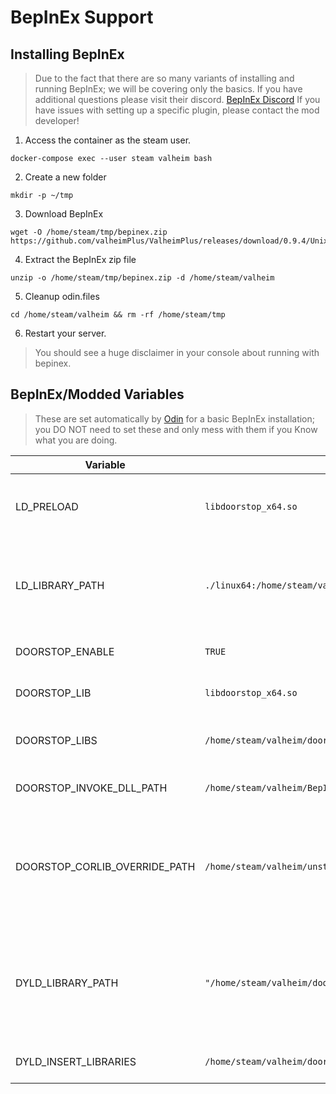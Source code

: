# BepInEx Support

## Installing BepInEx

> Due to the fact that there are so many variants of installing and running BepInEx; we will be covering only the basics.
> If you have additional questions please visit their discord. [BepInEx Discord](https://discord.gg/aZszQ9YB)
> If you have issues with setting up a specific plugin, please contact the mod developer!

1. Access the container as the steam user.

  ```shell
  docker-compose exec --user steam valheim bash
  ```

2. Create a new folder

  ```shell
  mkdir -p ~/tmp
  ```

3. Download BepInEx

  ```shell
  wget -O /home/steam/tmp/bepinex.zip https://github.com/valheimPlus/ValheimPlus/releases/download/0.9.4/UnixServer.zip
  ```

4. Extract the BepInEx zip file

  ```shell
  unzip -o /home/steam/tmp/bepinex.zip -d /home/steam/valheim
  
  ```

5. Cleanup odin.files

  ```shell
  cd /home/steam/valheim && rm -rf /home/steam/tmp
  ```

6. Restart your server.

> You should see a huge disclaimer in your console about running with bepinex. 

## BepInEx/Modded Variables

> These are set automatically by [Odin] for a basic BepInEx installation;
> you DO NOT need to set these and only mess with them if you Know what you are doing.

| Variable                      | Default                                                  | Required | Description |
|-------------------------------|----------------------------------------------------------|----------|-------------|
| LD_PRELOAD                    | `libdoorstop_x64.so`                                     | TRUE     | Sets which library to preload on Valheim start. |
| LD_LIBRARY_PATH               | `./linux64:/home/steam/valheim/doorstop_libs`            | TRUE     | Sets which library paths it should look in for preload libs. | 
| DOORSTOP_ENABLE               | `TRUE`                                                   | TRUE     | Enables Doorstop or not. |
| DOORSTOP_LIB                  | `libdoorstop_x64.so`                                     | TRUE     | Which doorstop lib to load | 
| DOORSTOP_LIBS                 | `/home/steam/valheim/doorstop_libs`                      | TRUE     | Where to look for doorstop libs. | 
| DOORSTOP_INVOKE_DLL_PATH      | `/home/steam/valheim/BepInEx/core/BepInEx.Preloader.dll` | TRUE     | BepInEx preload dll to load. |
| DOORSTOP_CORLIB_OVERRIDE_PATH | `/home/steam/valheim/unstripped_corlib`                  | TRUE     | Sets where the decompiled libraries containing base mono odin.files are located at |              
| DYLD_LIBRARY_PATH             | `"/home/steam/valheim/doorstop_libs"`                    | TRUE     | Sets the library paths. NOTE: This variable is weird and MUST have quotes around it! |
| DYLD_INSERT_LIBRARIES         | `/home/steam/valheim/doorstop_libs/libdoorstop_x64.so`   | TRUE     | Sets which library to load. |


[Odin]: ./odin.md
